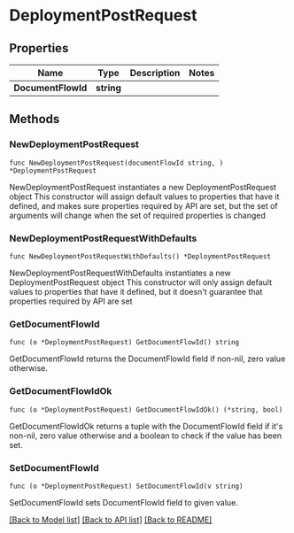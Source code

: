 # DeploymentPostRequest

## Properties

Name | Type | Description | Notes
------------ | ------------- | ------------- | -------------
**DocumentFlowId** | **string** |  | 

## Methods

### NewDeploymentPostRequest

`func NewDeploymentPostRequest(documentFlowId string, ) *DeploymentPostRequest`

NewDeploymentPostRequest instantiates a new DeploymentPostRequest object
This constructor will assign default values to properties that have it defined,
and makes sure properties required by API are set, but the set of arguments
will change when the set of required properties is changed

### NewDeploymentPostRequestWithDefaults

`func NewDeploymentPostRequestWithDefaults() *DeploymentPostRequest`

NewDeploymentPostRequestWithDefaults instantiates a new DeploymentPostRequest object
This constructor will only assign default values to properties that have it defined,
but it doesn't guarantee that properties required by API are set

### GetDocumentFlowId

`func (o *DeploymentPostRequest) GetDocumentFlowId() string`

GetDocumentFlowId returns the DocumentFlowId field if non-nil, zero value otherwise.

### GetDocumentFlowIdOk

`func (o *DeploymentPostRequest) GetDocumentFlowIdOk() (*string, bool)`

GetDocumentFlowIdOk returns a tuple with the DocumentFlowId field if it's non-nil, zero value otherwise
and a boolean to check if the value has been set.

### SetDocumentFlowId

`func (o *DeploymentPostRequest) SetDocumentFlowId(v string)`

SetDocumentFlowId sets DocumentFlowId field to given value.



[[Back to Model list]](../README.md#documentation-for-models) [[Back to API list]](../README.md#documentation-for-api-endpoints) [[Back to README]](../README.md)


